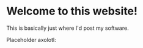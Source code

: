 # Welcome to this website!

This is basically just where I'd post my software.

Placeholder axolotl:
